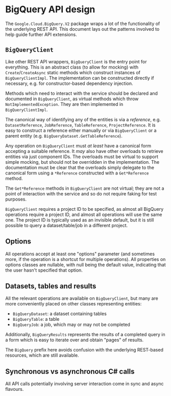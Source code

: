 # BigQuery API design

The `Google.Cloud.BigQuery.V2` package wraps a lot of the functionality of
the underlying REST API. This document lays out the patterns
involved to help guide further API extensions.

## `BigQueryClient`

Like other REST API wrappers, `BigQueryClient` is the entry point for
everything. This is an abstract class (to allow for mocking) with
`Create`/`CreateAsync` static methods which construct instances of
`BigQueryClientImpl`. The implementation can be constructed directly
if necessary, e.g. for constructor-based dependency injection.

Methods which need to interact with the service should be declared
and documented in `BigQueryClient`, as virtual methods which throw
`NotImplementedException`. They are then implemented in
`BigQueryClientImpl`.

The canonical way of identifying any of the entities is via a *reference*,
e.g. `DatasetReference`, `JobReference`, `TableReference`,
`ProjectReference`. It is easy to construct a reference either manually or via
`BigQueryClient` or a parent entity (e.g.
`BigQueryDataset.GetTableReference`).

Any operation on `BigQueryClient` must *at least* have a
canonical form accepting a suitable reference. It *may* also have
other overloads to retrieve entities via just component IDs. The
overloads must be virtual to support simple mocking, but should not
be overridden in the implementation. The documentation must be clear
that the overloads simply delegate to the canonical form using a
`*Reference` constructed with a `Get*Reference` method.

The `Get*Reference` methods in `BigQueryClient` are not virtual;
they are not a point of interaction with the service and so do not
require faking for test purposes.

`BigQueryClient` requires a project ID to be specified, as almost
all BigQuery operations require a project ID, and almost all
operations will use the same one. The project ID is typically used
as an invisible default, but it is still possible to query a
dataset/table/job in a different project.

## Options

All operations accept at least one "options" parameter (and sometimes more, if
the operation is a shortcut for multiple operations). All properties on options
classes are nullable, with null being the default value, indicating that the user
hasn't specified that option.

## Datasets, tables and results

All the relevant operations are available on `BigQueryClient`, but
many are more conveniently placed on other classes representing
entities:

- `BigQueryDataset`: a dataset containing tables
- `BigQueryTable`: a table
- `BigQueryJob`: a job, which may or may not be completed

Additionally, `BigQueryResults` represents the results of a completed query in a form
which is easy to iterate over and obtain "pages" of results.

The `BigQuery` prefix here avoids confusion with the underlying
REST-based resources, which are still available.

## Synchronous vs asynchronous C# calls

All API calls potentially involving server interaction come in sync
and async flavours.
